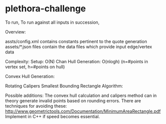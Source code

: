 # plethora-challenge

To run,
To run against all inputs in succession, 

Overview:


assts/config.xml contains constants pertinent to the quote generation
assets/*.json files contain the data files which provide input edge/vertex data

Complexity:
Setup: O(N)
Chan Hull Generation: O(nlogh) (n=#points in vertex set, h=#points on hull)


Convex Hull Generation:

Rotating Calipers Smallest Bounding Rectangle Algorithm:

Possible additions:
The convex hull calculation and calipers method can in theory generate invalid points based on rounding errors.
There are techniques for avoiding these: http://www.geometrictools.com/Documentation/MinimumAreaRectangle.pdf
Implement in C++ if speed becomes essential.